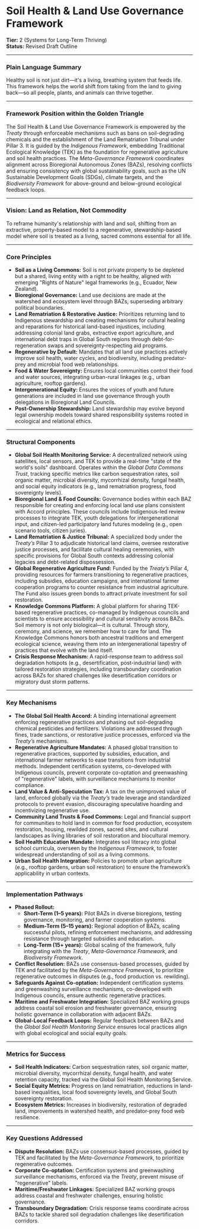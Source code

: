 # Soil Health & Land Use Governance Framework

**Tier:** 2 (Systems for Long-Term Thriving)  
**Status:** Revised Draft Outline  

---

### Plain Language Summary

Healthy soil is not just dirt—it's a living, breathing system that feeds life. This framework helps the world shift from taking from the land to giving back—so all people, plants, and animals can thrive together.

---

### Framework Position within the Golden Triangle

The Soil Health & Land Use Governance Framework is empowered by the *Treaty* through enforceable mechanisms such as bans on soil-degrading chemicals and the establishment of the Land Rematriation Tribunal under Pillar 3. It is guided by the *Indigenous Framework*, embedding Traditional Ecological Knowledge (TEK) as the foundation for regenerative agriculture and soil health practices. The *Meta-Governance Framework* coordinates alignment across Bioregional Autonomous Zones (BAZs), resolving conflicts and ensuring consistency with global sustainability goals, such as the UN Sustainable Development Goals (SDGs), climate targets, and the *Biodiversity Framework* for above-ground and below-ground ecological feedback loops.

---

### Vision: Land as Relation, Not Commodity

To reframe humanity's relationship with land and soil, shifting from an extractive, property-based model to a regenerative, stewardship-based model where soil is treated as a living, sacred commons essential for all life.

---

### Core Principles

- **Soil as a Living Commons:** Soil is not private property to be depleted but a shared, living entity with a right to be healthy, aligned with emerging "Rights of Nature" legal frameworks (e.g., Ecuador, New Zealand).  
- **Bioregional Governance:** Land use decisions are made at the watershed and ecosystem level through BAZs, superseding arbitrary political boundaries.  
- **Land Rematriation & Restorative Justice:** Prioritizes returning land to Indigenous stewardship and creating mechanisms for cultural healing and reparations for historical land-based injustices, including addressing colonial land grabs, extractive export agriculture, and international debt traps in Global South regions through debt-for-regeneration swaps and sovereignty-respecting aid programs.  
- **Regenerative by Default:** Mandates that all land use practices actively improve soil health, water cycles, and biodiversity, including predator-prey and microbial food web relationships.  
- **Food & Water Sovereignty:** Ensures local communities control their food and water sources, integrating urban-rural linkages (e.g., urban agriculture, rooftop gardens).  
- **Intergenerational Equity:** Ensures the voices of youth and future generations are included in land use governance through youth delegations in Bioregional Land Councils.  
- **Post-Ownership Stewardship:** Land stewardship may evolve beyond legal ownership models toward shared responsibility systems rooted in ecological and relational ethics.  

---

### Structural Components

- **Global Soil Health Monitoring Service:** A decentralized network using satellites, local sensors, and TEK to provide a real-time "state of the world's soils" dashboard. Operates within the *Global Data Commons Trust*, tracking specific metrics like carbon sequestration rates, soil organic matter, microbial diversity, mycorrhizal density, fungal health, and social equity indicators (e.g., land rematriation progress, food sovereignty levels).  
- **Bioregional Land & Food Councils:** Governance bodies within each BAZ responsible for creating and enforcing local land use plans consistent with Accord principles. These councils include Indigenous-led review processes to integrate TEK, youth delegations for intergenerational input, and citizen-led participatory land futures modeling (e.g., open scenario tools, citizen juries).  
- **Land Rematriation & Justice Tribunal:** A specialized body under the *Treaty’s* Pillar 3 to adjudicate historical land claims, oversee restorative justice processes, and facilitate cultural healing ceremonies, with specific provisions for Global South contexts addressing colonial legacies and debt-related dispossession.  
- **Global Regenerative Agriculture Fund:** Funded by the *Treaty’s* Pillar 4, providing resources for farmers transitioning to regenerative practices, including subsidies, education campaigns, and international farmer cooperation programs to counter resistance from industrial agriculture. The Fund also issues green bonds to attract private investment for soil restoration.  
- **Knowledge Commons Platform:** A global platform for sharing TEK-based regenerative practices, co-managed by Indigenous councils and scientists to ensure accessibility and cultural sensitivity across BAZs. Soil memory is not only biological—it is cultural. Through story, ceremony, and science, we remember how to care for land. The Knowledge Commons honors both ancestral traditions and emergent ecological science, weaving them into an intergenerational tapestry of practices that evolve with the land itself.  
- **Crisis Response Mechanism:** A rapid-response team to address soil degradation hotspots (e.g., desertification, post-industrial land) with tailored restoration strategies, including transboundary coordination across BAZs for shared challenges like desertification corridors or migratory dust storm patterns.  

---

### Key Mechanisms

- **The Global Soil Health Accord:** A binding international agreement enforcing regenerative practices and phasing out soil-degrading chemical pesticides and fertilizers. Violations are addressed through fines, trade sanctions, or restorative justice processes, enforced via the *Treaty’s* mechanisms.  
- **Regenerative Agriculture Mandates:** A phased global transition to regenerative practices, supported by subsidies, education, and international farmer networks to ease transitions from industrial methods. Independent certification systems, co-developed with Indigenous councils, prevent corporate co-optation and greenwashing of "regenerative" labels, with surveillance mechanisms to monitor compliance.  
- **Land Value & Anti-Speculation Tax:** A tax on the unimproved value of land, enforced globally via the *Treaty’s* trade leverage and standardized protocols to prevent evasion, discouraging speculative hoarding and incentivizing regenerative use.  
- **Community Land Trusts & Food Commons:** Legal and financial support for communities to hold land in common for food production, ecosystem restoration, housing, rewilded zones, sacred sites, and cultural landscapes as living libraries of soil restoration and biocultural memory.  
- **Soil Health Education Mandate:** Integrates soil literacy into global school curricula, overseen by the *Indigenous Framework*, to foster widespread understanding of soil as a living commons.  
- **Urban Soil Health Integration:** Policies to promote urban agriculture (e.g., rooftop gardens, urban soil restoration) to ensure the framework’s applicability in urban contexts.  

---

### Implementation Pathways

- **Phased Rollout:**  
  - **Short-Term (1–5 years):** Pilot BAZs in diverse bioregions, testing governance, monitoring, and farmer cooperation systems.  
  - **Medium-Term (5–15 years):** Regional adoption of BAZs, scaling successful pilots, refining enforcement mechanisms, and addressing resistance through targeted subsidies and education.  
  - **Long-Term (15+ years):** Global scaling of the framework, fully integrating with the *Treaty*, *Meta-Governance Framework*, and *Biodiversity Framework*.  
- **Conflict Resolution:** BAZs use consensus-based processes, guided by TEK and facilitated by the *Meta-Governance Framework*, to prioritize regenerative outcomes in disputes (e.g., food production vs. rewilding).  
- **Safeguards Against Co-optation:** Independent certification systems and greenwashing surveillance mechanisms, co-developed with Indigenous councils, ensure authentic regenerative practices.  
- **Maritime and Freshwater Integration:** Specialized BAZ working groups address coastal soil erosion and freshwater governance, ensuring holistic governance in collaboration with adjacent BAZs.  
- **Global-Local Feedback Loops:** Regular feedback between BAZs and the *Global Soil Health Monitoring Service* ensures local practices align with global ecological and social equity goals.  

---

### Metrics for Success

- **Soil Health Indicators:** Carbon sequestration rates, soil organic matter, microbial diversity, mycorrhizal density, fungal health, and water retention capacity, tracked via the Global Soil Health Monitoring Service.  
- **Social Equity Metrics:** Progress on land rematriation, reductions in land-based inequalities, local food sovereignty levels, and Global South sovereignty restoration.  
- **Ecosystem Metrics:** Increases in biodiversity, restoration of degraded land, improvements in watershed health, and predator-prey food web resilience.  

---

### Key Questions Addressed

- **Dispute Resolution:** BAZs use consensus-based processes, guided by TEK and facilitated by the *Meta-Governance Framework*, to prioritize regenerative outcomes.  
- **Corporate Co-optation:** Certification systems and greenwashing surveillance mechanisms, enforced via the *Treaty*, prevent misuse of "regenerative" labels.  
- **Maritime/Freshwater Linkages:** Specialized BAZ working groups address coastal and freshwater challenges, ensuring holistic governance.  
- **Transboundary Degradation:** Crisis response teams coordinate across BAZs to tackle shared soil degradation challenges like desertification corridors.